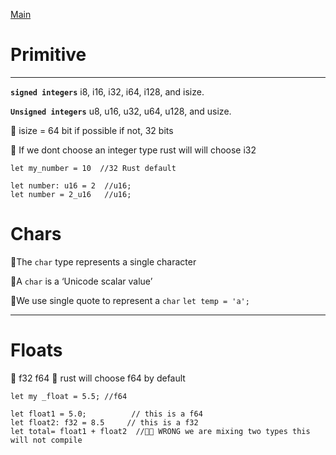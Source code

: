 [Main](./main.md)

# Primitive

---

**`signed integers`** i8, i16, i32, i64, i128, and isize.

**`Unsigned integers`** u8, u16, u32, u64, u128, and usize.

🚀️ isize = 64 bit if possible if not, 32 bits

🚀️ If we dont choose an integer type rust will will choose i32

```
let my_number = 10  //32 Rust default

let number: u16 = 2  //u16;
let number = 2_u16   //u16;

```

# Chars

🚀️The `char` type represents a single character

🚀️A `char` is a ‘Unicode scalar value’

🚀️We use single quote to represent a `char` `let temp = 'a';`

---

# Floats

🚀 f32 f64
🚀 rust will choose f64 by default

```
let my _float = 5.5; //f64

let float1 = 5.0;          // this is a f64
let float2: f32 = 8.5     // this is a f32
let total= float1 + float2  //🛑🛑 WRONG we are mixing two types this will not compile
```
